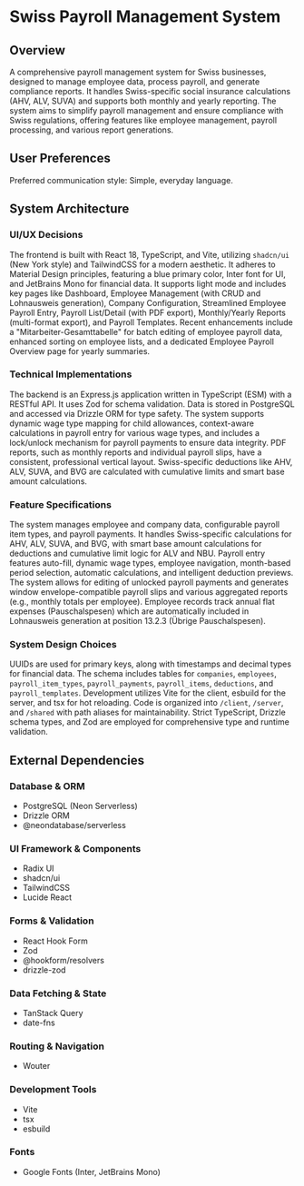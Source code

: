 # Swiss Payroll Management System

## Overview
A comprehensive payroll management system for Swiss businesses, designed to manage employee data, process payroll, and generate compliance reports. It handles Swiss-specific social insurance calculations (AHV, ALV, SUVA) and supports both monthly and yearly reporting. The system aims to simplify payroll management and ensure compliance with Swiss regulations, offering features like employee management, payroll processing, and various report generations.

## User Preferences
Preferred communication style: Simple, everyday language.

## System Architecture

### UI/UX Decisions
The frontend is built with React 18, TypeScript, and Vite, utilizing `shadcn/ui` (New York style) and TailwindCSS for a modern aesthetic. It adheres to Material Design principles, featuring a blue primary color, Inter font for UI, and JetBrains Mono for financial data. It supports light mode and includes key pages like Dashboard, Employee Management (with CRUD and Lohnausweis generation), Company Configuration, Streamlined Employee Payroll Entry, Payroll List/Detail (with PDF export), Monthly/Yearly Reports (multi-format export), and Payroll Templates. Recent enhancements include a "Mitarbeiter-Gesamttabelle" for batch editing of employee payroll data, enhanced sorting on employee lists, and a dedicated Employee Payroll Overview page for yearly summaries.

### Technical Implementations
The backend is an Express.js application written in TypeScript (ESM) with a RESTful API. It uses Zod for schema validation. Data is stored in PostgreSQL and accessed via Drizzle ORM for type safety. The system supports dynamic wage type mapping for child allowances, context-aware calculations in payroll entry for various wage types, and includes a lock/unlock mechanism for payroll payments to ensure data integrity. PDF reports, such as monthly reports and individual payroll slips, have a consistent, professional vertical layout. Swiss-specific deductions like AHV, ALV, SUVA, and BVG are calculated with cumulative limits and smart base amount calculations.

### Feature Specifications
The system manages employee and company data, configurable payroll item types, and payroll payments. It handles Swiss-specific calculations for AHV, ALV, SUVA, and BVG, with smart base amount calculations for deductions and cumulative limit logic for ALV and NBU. Payroll entry features auto-fill, dynamic wage types, employee navigation, month-based period selection, automatic calculations, and intelligent deduction previews. The system allows for editing of unlocked payroll payments and generates window envelope-compatible payroll slips and various aggregated reports (e.g., monthly totals per employee). Employee records track annual flat expenses (Pauschalspesen) which are automatically included in Lohnausweis generation at position 13.2.3 (Übrige Pauschalspesen).

### System Design Choices
UUIDs are used for primary keys, along with timestamps and decimal types for financial data. The schema includes tables for `companies`, `employees`, `payroll_item_types`, `payroll_payments`, `payroll_items`, `deductions`, and `payroll_templates`. Development utilizes Vite for the client, esbuild for the server, and tsx for hot reloading. Code is organized into `/client`, `/server`, and `/shared` with path aliases for maintainability. Strict TypeScript, Drizzle schema types, and Zod are employed for comprehensive type and runtime validation.

## External Dependencies

### Database & ORM
- PostgreSQL (Neon Serverless)
- Drizzle ORM
- @neondatabase/serverless

### UI Framework & Components
- Radix UI
- shadcn/ui
- TailwindCSS
- Lucide React

### Forms & Validation
- React Hook Form
- Zod
- @hookform/resolvers
- drizzle-zod

### Data Fetching & State
- TanStack Query
- date-fns

### Routing & Navigation
- Wouter

### Development Tools
- Vite
- tsx
- esbuild

### Fonts
- Google Fonts (Inter, JetBrains Mono)